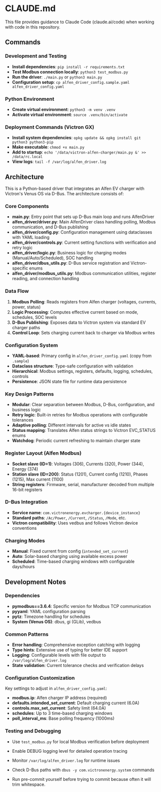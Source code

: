# CLAUDE.md

This file provides guidance to Claude Code (claude.ai/code) when working with code in this repository.

## Commands

### Development and Testing
- **Install dependencies**: `pip install -r requirements.txt`
- **Test Modbus connection locally**: `python3 test_modbus.py`
- **Run the driver**: `./main.py` or `python3 main.py`
- **Configuration setup**: `cp alfen_driver_config.sample.yaml alfen_driver_config.yaml`

### Python Environment
- **Create virtual environment**: `python3 -m venv .venv`
- **Activate virtual environment**: `source .venv/bin/activate`

### Deployment Commands (Victron GX)
- **Install system dependencies**: `opkg update && opkg install git python3 python3-pip`
- **Make executable**: `chmod +x main.py`
- **Add to startup**: `echo '/data/victron-alfen-charger/main.py &' >> /data/rc.local`
- **View logs**: `tail -f /var/log/alfen_driver.log`

## Architecture

This is a Python-based driver that integrates an Alfen EV charger with Victron's Venus OS via D-Bus. The architecture consists of:

### Core Components
- **main.py**: Entry point that sets up D-Bus main loop and runs AlfenDriver
- **alfen_driver/driver.py**: Main AlfenDriver class handling polling, Modbus communication, and D-Bus publishing
- **alfen_driver/config.py**: Configuration management using dataclasses with YAML loading
- **alfen_driver/controls.py**: Current setting functions with verification and retry logic
- **alfen_driver/logic.py**: Business logic for charging modes (Manual/Auto/Scheduled), SOC handling
- **alfen_driver/dbus_utils.py**: D-Bus service registration and Victron-specific enums
- **alfen_driver/modbus_utils.py**: Modbus communication utilities, register reading, and connection handling

### Data Flow
1. **Modbus Polling**: Reads registers from Alfen charger (voltages, currents, power, status)
2. **Logic Processing**: Computes effective current based on mode, schedules, SOC levels
3. **D-Bus Publishing**: Exposes data to Victron system via standard EV charger paths
4. **Control Loop**: Sets charging current back to charger via Modbus writes

### Configuration System
- **YAML-based**: Primary config in `alfen_driver_config.yaml` (copy from `.sample`)
- **Dataclass structure**: Type-safe configuration with validation
- **Hierarchical**: Modbus settings, registers, defaults, logging, schedules, controls
- **Persistence**: JSON state file for runtime data persistence

### Key Design Patterns
- **Modular**: Clear separation between Modbus, D-Bus, configuration, and business logic
- **Retry logic**: Built-in retries for Modbus operations with configurable tolerances
- **Adaptive polling**: Different intervals for active vs idle states
- **Status mapping**: Translates Alfen status strings to Victron EVC_STATUS enums
- **Watchdog**: Periodic current refreshing to maintain charger state

### Register Layout (Alfen Modbus)
- **Socket slave (ID=1)**: Voltages (306), Currents (320), Power (344), Energy (374)
- **Station slave (ID=200)**: Status (1201), Current config (1210), Phases (1215), Max current (1100)
- **String registers**: Firmware, serial, manufacturer decoded from multiple 16-bit registers

### D-Bus Integration
- **Service name**: `com.victronenergy.evcharger.{device_instance}`
- **Standard paths**: `/Ac/Power`, `/Current`, `/Status`, `/Mode`, etc.
- **Victron compatibility**: Uses vedbus and follows Victron device conventions

### Charging Modes
- **Manual**: Fixed current from config (`intended_set_current`)
- **Auto**: Solar-based charging using available excess power
- **Scheduled**: Time-based charging windows with configurable days/hours

## Development Notes

### Dependencies
- **pymodbus==3.6.4**: Specific version for Modbus TCP communication
- **pyyaml**: YAML configuration parsing
- **pytz**: Timezone handling for schedules
- **System (Venus OS)**: dbus, gi (GLib), vedbus

### Common Patterns
- **Error handling**: Comprehensive exception catching with logging
- **Type hints**: Extensive use of typing for better IDE support
- **Logging**: Configurable levels with file output to `/var/log/alfen_driver.log`
- **State validation**: Current tolerance checks and verification delays

### Configuration Customization
Key settings to adjust in `alfen_driver_config.yaml`:
- **modbus.ip**: Alfen charger IP address (required)
- **defaults.intended_set_current**: Default charging current (6.0A)
- **controls.max_set_current**: Safety limit (64.0A)
- **schedules**: Up to 3 time-based charging windows
- **poll_interval_ms**: Base polling frequency (1000ms)

### Testing and Debugging
- Use `test_modbus.py` for local Modbus verification before deployment
- Enable DEBUG logging level for detailed operation tracing
- Monitor `/var/log/alfen_driver.log` for runtime issues
- Check D-Bus paths with `dbus -y com.victronenergy.system` commands

- Run pre-commit yourself before trying to commit because often it will trim whitespace.

